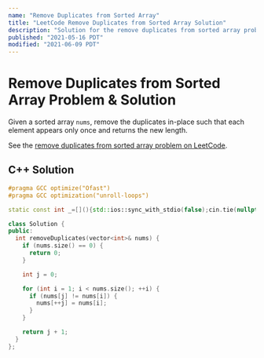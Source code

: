 ```yaml
---
name: "Remove Duplicates from Sorted Array"
title: "LeetCode Remove Duplicates from Sorted Array Solution"
description: "Solution for the remove duplicates from sorted array problem from LeetCode."
published: "2021-05-16 PDT"
modified: "2021-06-09 PDT"
---
```


# Remove Duplicates from Sorted Array Problem & Solution

Given a sorted array `nums`, remove the duplicates in-place such that each element appears only once and returns the new length.

See the [remove duplicates from sorted array problem on LeetCode](https://leetcode.com/problems/remove-duplicates-from-sorted-array).

## C++ Solution

```cpp
#pragma GCC optimize("Ofast")
#pragma GCC optimization("unroll-loops")

static const int _=[](){std::ios::sync_with_stdio(false);cin.tie(nullptr);cout.tie(nullptr);return 0;}();

class Solution {
public:
  int removeDuplicates(vector<int>& nums) {
    if (nums.size() == 0) {
      return 0;
    }

    int j = 0;

    for (int i = 1; i < nums.size(); ++i) {
      if (nums[j] != nums[i]) {
        nums[++j] = nums[i];
      }
    }

    return j + 1;
  }
};
```
